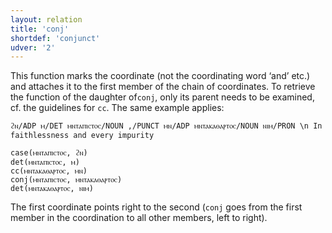 ```yaml
---
layout: relation
title: 'conj'
shortdef: 'conjunct'
udver: '2'
---
```


This function marks the coordinate (not the coordinating word ‘and’ etc.) and attaches it to the first member of the chain of coordinates. To retrieve the function of the daughter of`conj`, only its parent needs to be examined, cf. the guidelines for `cc`. The same example applies:

~~~ sdparse
ϩⲛ/ADP ⲙ/DET ⲙⲛⲧⲁⲡⲓⲥⲧⲟⲥ/NOUN ,/PUNCT ⲙⲛ/ADP ⲙⲛⲧⲁⲕⲁⲑⲁⲣⲧⲟⲥ/NOUN ⲛⲓⲙ/PRON \n In faithlessness and every impurity

case(ⲙⲛⲧⲁⲡⲓⲥⲧⲟⲥ, ϩⲛ)
det(ⲙⲛⲧⲁⲡⲓⲥⲧⲟⲥ, ⲙ)
cc(ⲙⲛⲧⲁⲕⲁⲑⲁⲣⲧⲟⲥ, ⲙⲛ)
conj(ⲙⲛⲧⲁⲡⲓⲥⲧⲟⲥ, ⲙⲛⲧⲁⲕⲁⲑⲁⲣⲧⲟⲥ)
det(ⲙⲛⲧⲁⲕⲁⲑⲁⲣⲧⲟⲥ, ⲛⲓⲙ)
~~~

The first coordinate points right to the second (`conj` goes from the first member in the coordination to all other members, left to right). 
<!-- Interlanguage links updated Út zář 29 20:31:47 CEST 2020 -->
